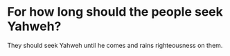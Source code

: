 # For how long should the people seek Yahweh?

They should seek Yahweh until he comes and rains righteousness on them.
